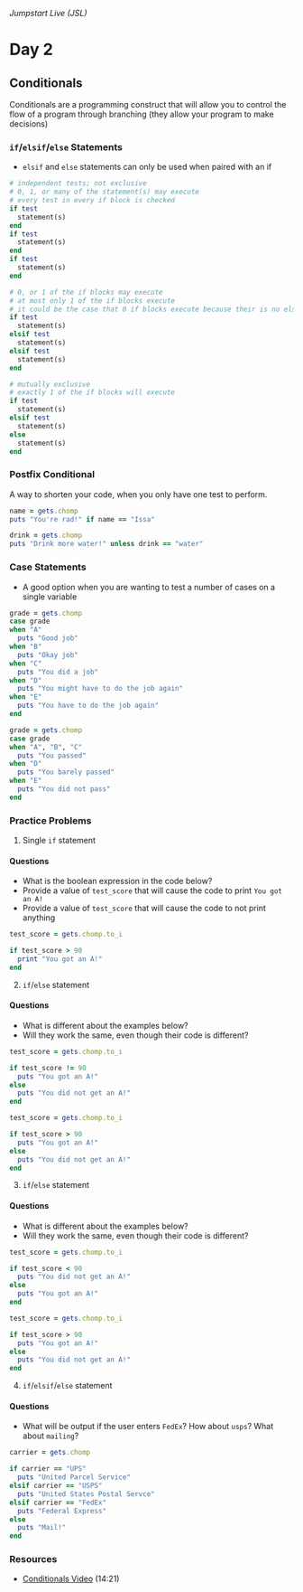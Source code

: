 _Jumpstart Live (JSL)_
# Day 2
## Conditionals

Conditionals are a programming construct that will allow you to control the flow of a program through branching (they allow your program to make decisions)

### `if`/`elsif`/`else` Statements
* `elsif` and `else` statements can only be used when paired with an if

```ruby
# independent tests; not exclusive
# 0, 1, or many of the statement(s) may execute
# every test in every if block is checked
if test
  statement(s)
end
if test
  statement(s)
end
if test
  statement(s)
end
```

```ruby
# 0, or 1 of the if blocks may execute
# at most only 1 of the if blocks execute
# it could be the case that 0 if blocks execute because their is no else
if test
  statement(s)
elsif test 
  statement(s)
elsif test
  statement(s)
end
```

```ruby
# mutually exclusive
# exactly 1 of the if blocks will execute
if test
  statement(s)
elsif test
  statement(s)
else
  statement(s)
end
```

### Postfix Conditional
A way to shorten your code, when you only have one test to perform.

```ruby
name = gets.chomp
puts "You're rad!" if name == "Issa" 
```

```ruby
drink = gets.chomp
puts "Drink more water!" unless drink == "water"
```

### Case Statements
* A good option when you are wanting to test a number of cases on a single variable

```ruby
grade = gets.chomp
case grade
when "A"
  puts "Good job"
when "B"
  puts "Okay job"
when "C"
  puts "You did a job"
when "D"
  puts "You might have to do the job again"
when "E"
  puts "You have to do the job again"
end
```

```ruby
grade = gets.chomp
case grade
when "A", "B", "C"
  puts "You passed"
when "D"
  puts "You barely passed"
when "E"
  puts "You did not pass"
end
```

### Practice Problems
1. Single `if` statement
  
  #### Questions
  * What is the boolean expression in the code below?
  * Provide a value of `test_score` that will cause the code to print `You got an A!`
  * Provide a value of `test_score` that will cause the code to not print anything

  ```ruby
  test_score = gets.chomp.to_i

  if test_score > 90
    print "You got an A!"
  end
  ```

2. `if`/`else` statement

  #### Questions
  * What is different about the examples below?
  * Will they work the same, even though their code is different?

  ```ruby
  test_score = gets.chomp.to_i

  if test_score != 90
    puts "You got an A!"
  else
    puts "You did not get an A!"
  end
  ```

  ```ruby
  test_score = gets.chomp.to_i

  if test_score > 90
    puts "You got an A!"
  else
    puts "You did not get an A!"
  end
  ```

3. `if`/`else` statement

  #### Questions
  * What is different about the examples below?
  * Will they work the same, even though their code is different?

  ```ruby
  test_score = gets.chomp.to_i

  if test_score < 90
    puts "You did not get an A!"
  else
    puts "You got an A!"
  end
  ```

  ```ruby
  test_score = gets.chomp.to_i

  if test_score > 90
    puts "You got an A!"
  else
    puts "You did not get an A!"
  end
  ```

4. `if`/`elsif`/`else` statement

  #### Questions
  * What will be output if the user enters `FedEx`? How about `usps`? What about `mailing`?

  ```ruby
  carrier = gets.chomp

  if carrier == "UPS"
    puts "United Parcel Service"
  elsif carrier == "USPS"
    puts "United States Postal Servce"
  elsif carrier == "FedEx"
    puts "Federal Express"
  else
    puts "Mail!"
  end
  ```

### Resources
* [Conditionals Video](https://adaacademy.hosted.panopto.com/Panopto/Pages/Viewer.aspx?id=22e94763-7a38-4237-a39b-96154f090cbf) (14:21)